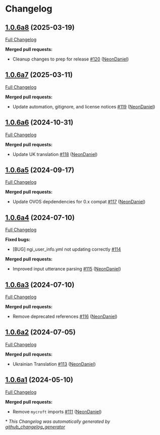 # Changelog

## [1.0.6a8](https://github.com/NeonGeckoCom/skill-user_settings/tree/1.0.6a8) (2025-03-19)

[Full Changelog](https://github.com/NeonGeckoCom/skill-user_settings/compare/1.0.6a7...1.0.6a8)

**Merged pull requests:**

- Cleanup changes to prep for release [\#120](https://github.com/NeonGeckoCom/skill-user_settings/pull/120) ([NeonDaniel](https://github.com/NeonDaniel))

## [1.0.6a7](https://github.com/NeonGeckoCom/skill-user_settings/tree/1.0.6a7) (2025-03-11)

[Full Changelog](https://github.com/NeonGeckoCom/skill-user_settings/compare/1.0.6a6...1.0.6a7)

**Merged pull requests:**

- Update automation, gitignore, and license notices [\#119](https://github.com/NeonGeckoCom/skill-user_settings/pull/119) ([NeonDaniel](https://github.com/NeonDaniel))

## [1.0.6a6](https://github.com/NeonGeckoCom/skill-user_settings/tree/1.0.6a6) (2024-10-31)

[Full Changelog](https://github.com/NeonGeckoCom/skill-user_settings/compare/1.0.6a5...1.0.6a6)

**Merged pull requests:**

- Update UK translation [\#118](https://github.com/NeonGeckoCom/skill-user_settings/pull/118) ([NeonDaniel](https://github.com/NeonDaniel))

## [1.0.6a5](https://github.com/NeonGeckoCom/skill-user_settings/tree/1.0.6a5) (2024-09-17)

[Full Changelog](https://github.com/NeonGeckoCom/skill-user_settings/compare/1.0.6a4...1.0.6a5)

**Merged pull requests:**

- Update OVOS depdendencies for 0.x compat [\#117](https://github.com/NeonGeckoCom/skill-user_settings/pull/117) ([NeonDaniel](https://github.com/NeonDaniel))

## [1.0.6a4](https://github.com/NeonGeckoCom/skill-user_settings/tree/1.0.6a4) (2024-07-10)

[Full Changelog](https://github.com/NeonGeckoCom/skill-user_settings/compare/1.0.6a3...1.0.6a4)

**Fixed bugs:**

- \[BUG\] ngi\_user\_info.yml not updating correctly [\#114](https://github.com/NeonGeckoCom/skill-user_settings/issues/114)

**Merged pull requests:**

- Improved input utterance parsing [\#115](https://github.com/NeonGeckoCom/skill-user_settings/pull/115) ([NeonDaniel](https://github.com/NeonDaniel))

## [1.0.6a3](https://github.com/NeonGeckoCom/skill-user_settings/tree/1.0.6a3) (2024-07-10)

[Full Changelog](https://github.com/NeonGeckoCom/skill-user_settings/compare/1.0.6a2...1.0.6a3)

**Merged pull requests:**

- Remove deprecated references [\#116](https://github.com/NeonGeckoCom/skill-user_settings/pull/116) ([NeonDaniel](https://github.com/NeonDaniel))

## [1.0.6a2](https://github.com/NeonGeckoCom/skill-user_settings/tree/1.0.6a2) (2024-07-05)

[Full Changelog](https://github.com/NeonGeckoCom/skill-user_settings/compare/1.0.6a1...1.0.6a2)

**Merged pull requests:**

- Ukrainian Translation [\#113](https://github.com/NeonGeckoCom/skill-user_settings/pull/113) ([NeonDaniel](https://github.com/NeonDaniel))

## [1.0.6a1](https://github.com/NeonGeckoCom/skill-user_settings/tree/1.0.6a1) (2024-05-10)

[Full Changelog](https://github.com/NeonGeckoCom/skill-user_settings/compare/1.0.5...1.0.6a1)

**Merged pull requests:**

- Remove `mycroft` imports [\#111](https://github.com/NeonGeckoCom/skill-user_settings/pull/111) ([NeonDaniel](https://github.com/NeonDaniel))



\* *This Changelog was automatically generated by [github_changelog_generator](https://github.com/github-changelog-generator/github-changelog-generator)*
